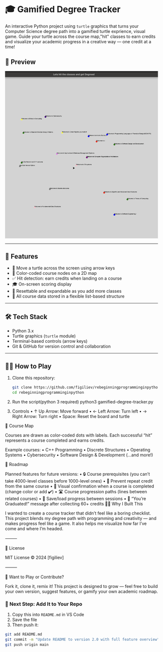 # 🎓 Gamified Degree Tracker

An interactive Python project using `turtle` graphics that turns your Computer Science degree path into a gamified turtle exprience, visual game. Guide your turtle across the course map,"hit" classes to earn credits and visualize your academic progress in a creative way — one credit at a time!

## 📸 Preview

![Turtle Tracker Screenshot](turtle_demo.png)

---

## 🚀 Features

- 🐢 Move a turtle across the screen using arrow keys
- 🎯 Color-coded course nodes on a 2D map
- ✅ Hit detection: earn credits when landing on a course
- 🎓 On-screen scoring display
- 🔁 Resettable and expandable as you add more classes
- 🧠  All course data stored in a flexible list-based structure

---

## 🛠️ Tech Stack

- Python 3.x
- Turtle graphics (`turtle` module)
- Terminal-based controls (arrow keys)
- Git & GitHub for version control and collaboration

---

## 🧑‍💻 How to Play

1. Clone this repository:
   ```bash
   git clone https://github.com/figiliev/rebeginningprogramminginpython.git
   cd rebeginningprogramminginpython
2. Run the script(python 3 required)
   python3 gamified-degree-tracker.py

3. Controls
	•	↑ Up Arrow: Move forward
	•	← Left Arrow: Turn left
	•	→ Right Arrow: Turn right
	•	Space: Reset the board and turtle

📍 Course Map

Courses are drawn as color-coded dots with labels. Each successful “hit” represents a course completed and earns credits.

Example courses:
	•	C++ Programming
	•	Discrete Structures
	•	Operating Systems
	•	Cybersecurity
	•	Software Design & Development
(…and more!)

🧭 Roadmap

Planned features for future versions:
	•	🔒 Course prerequisites (you can’t take 4000-level classes before 1000-level ones)
	•	🔁 Prevent repeat credit from the same course
	•	🧠 Visual confirmation when a course is completed (change color or add ✔️)
	•	🛣️ Course progression paths (lines between related courses)
	•	💾 Save/load progress between sessions
	•	🎉 “You’re Graduated!” message after collecting 60+ credits
🧑‍🚀 Why I Built This

I wanted to create a course tracker that didn’t feel like a boring checklist. This project blends my degree path with programming and creativity — and makes progress feel like a game. It also helps me visualize how far I’ve come and where I’m headed.

⸻

🪪 License

MIT License © 2024 [figiliev]

⸻

🙌 Want to Play or Contribute?

Fork it, clone it, remix it! This project is designed to grow — feel free to build your own version, suggest features, or gamify your own academic roadmap.
### 🔧 Next Step: Add It to Your Repo

1. Copy this into `README.md` in VS Code
2. Save the file
3. Then push it:

```bash
git add README.md
git commit -m "Update README to version 2.0 with full feature overview"
git push origin main